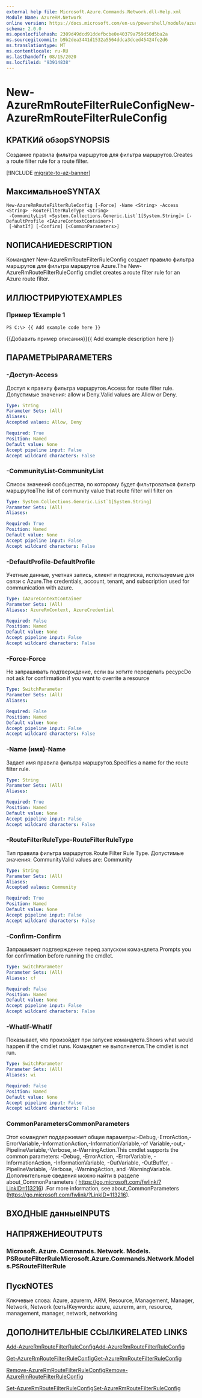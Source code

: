 ```yaml
---
external help file: Microsoft.Azure.Commands.Network.dll-Help.xml
Module Name: AzureRM.Network
online version: https://docs.microsoft.com/en-us/powershell/module/azurerm.network/new-azurermroutefilterruleconfig
schema: 2.0.0
ms.openlocfilehash: 2309d49dcd91ddefbcbe0e40379a759d50d5ba2a
ms.sourcegitcommit: b9b2dea3441d1532a5564ddca3dced45424fe2d6
ms.translationtype: MT
ms.contentlocale: ru-RU
ms.lasthandoff: 08/15/2020
ms.locfileid: "93914838"
---
```

# <span data-ttu-id="5d62b-101">New-AzureRmRouteFilterRuleConfig</span><span class="sxs-lookup"><span data-stu-id="5d62b-101">New-AzureRmRouteFilterRuleConfig</span></span>

## <span data-ttu-id="5d62b-102">КРАТКИй обзор</span><span class="sxs-lookup"><span data-stu-id="5d62b-102">SYNOPSIS</span></span>
<span data-ttu-id="5d62b-103">Создание правила фильтра маршрутов для фильтра маршрутов.</span><span class="sxs-lookup"><span data-stu-id="5d62b-103">Creates a route filter rule for a route filter.</span></span>

[!INCLUDE [migrate-to-az-banner](../../includes/migrate-to-az-banner.md)]

## <span data-ttu-id="5d62b-104">Максимальное</span><span class="sxs-lookup"><span data-stu-id="5d62b-104">SYNTAX</span></span>

```
New-AzureRmRouteFilterRuleConfig [-Force] -Name <String> -Access <String> -RouteFilterRuleType <String>
 -CommunityList <System.Collections.Generic.List`1[System.String]> [-DefaultProfile <IAzureContextContainer>]
 [-WhatIf] [-Confirm] [<CommonParameters>]
```

## <span data-ttu-id="5d62b-105">NОПИСАНИЕ</span><span class="sxs-lookup"><span data-stu-id="5d62b-105">DESCRIPTION</span></span>
<span data-ttu-id="5d62b-106">Командлет New-AzureRmRouteFilterRuleConfig создает правило фильтра маршрутов для фильтра маршрутов Azure.</span><span class="sxs-lookup"><span data-stu-id="5d62b-106">The New-AzureRmRouteFilterRuleConfig cmdlet creates a route filter rule for an Azure route filter.</span></span>

## <span data-ttu-id="5d62b-107">ИЛЛЮСТРИРУЮТ</span><span class="sxs-lookup"><span data-stu-id="5d62b-107">EXAMPLES</span></span>

### <span data-ttu-id="5d62b-108">Пример 1</span><span class="sxs-lookup"><span data-stu-id="5d62b-108">Example 1</span></span>
```
PS C:\> {{ Add example code here }}
```

<span data-ttu-id="5d62b-109">{{Добавить пример описания}}</span><span class="sxs-lookup"><span data-stu-id="5d62b-109">{{ Add example description here }}</span></span>

## <span data-ttu-id="5d62b-110">ПАРАМЕТРЫ</span><span class="sxs-lookup"><span data-stu-id="5d62b-110">PARAMETERS</span></span>

### <span data-ttu-id="5d62b-111">-Доступ</span><span class="sxs-lookup"><span data-stu-id="5d62b-111">-Access</span></span>
<span data-ttu-id="5d62b-112">Доступ к правилу фильтра маршрутов.</span><span class="sxs-lookup"><span data-stu-id="5d62b-112">Access for route filter rule.</span></span>
<span data-ttu-id="5d62b-113">Допустимые значения: allow и Deny.</span><span class="sxs-lookup"><span data-stu-id="5d62b-113">Valid values are Allow or Deny.</span></span>

```yaml
Type: String
Parameter Sets: (All)
Aliases: 
Accepted values: Allow, Deny

Required: True
Position: Named
Default value: None
Accept pipeline input: False
Accept wildcard characters: False
```

### <span data-ttu-id="5d62b-114">-CommunityList</span><span class="sxs-lookup"><span data-stu-id="5d62b-114">-CommunityList</span></span>
<span data-ttu-id="5d62b-115">Список значений сообщества, по которому будет фильтроваться фильтр маршрутов</span><span class="sxs-lookup"><span data-stu-id="5d62b-115">The list of community value that route filter will filter on</span></span>

```yaml
Type: System.Collections.Generic.List`1[System.String]
Parameter Sets: (All)
Aliases: 

Required: True
Position: Named
Default value: None
Accept pipeline input: False
Accept wildcard characters: False
```

### <span data-ttu-id="5d62b-116">-DefaultProfile</span><span class="sxs-lookup"><span data-stu-id="5d62b-116">-DefaultProfile</span></span>
<span data-ttu-id="5d62b-117">Учетные данные, учетная запись, клиент и подписка, используемые для связи с Azure.</span><span class="sxs-lookup"><span data-stu-id="5d62b-117">The credentials, account, tenant, and subscription used for communication with azure.</span></span>

```yaml
Type: IAzureContextContainer
Parameter Sets: (All)
Aliases: AzureRmContext, AzureCredential

Required: False
Position: Named
Default value: None
Accept pipeline input: False
Accept wildcard characters: False
```

### <span data-ttu-id="5d62b-118">-Force</span><span class="sxs-lookup"><span data-stu-id="5d62b-118">-Force</span></span>
<span data-ttu-id="5d62b-119">Не запрашивать подтверждение, если вы хотите переделать ресурс</span><span class="sxs-lookup"><span data-stu-id="5d62b-119">Do not ask for confirmation if you want to overrite a resource</span></span>

```yaml
Type: SwitchParameter
Parameter Sets: (All)
Aliases: 

Required: False
Position: Named
Default value: None
Accept pipeline input: False
Accept wildcard characters: False
```

### <span data-ttu-id="5d62b-120">-Name (имя)</span><span class="sxs-lookup"><span data-stu-id="5d62b-120">-Name</span></span>
<span data-ttu-id="5d62b-121">Задает имя правила фильтра маршрутов.</span><span class="sxs-lookup"><span data-stu-id="5d62b-121">Specifies a name for the route filter rule.</span></span>

```yaml
Type: String
Parameter Sets: (All)
Aliases: 

Required: True
Position: Named
Default value: None
Accept pipeline input: False
Accept wildcard characters: False
```

### <span data-ttu-id="5d62b-122">-RouteFilterRuleType</span><span class="sxs-lookup"><span data-stu-id="5d62b-122">-RouteFilterRuleType</span></span>
<span data-ttu-id="5d62b-123">Тип правила фильтра маршрутов.</span><span class="sxs-lookup"><span data-stu-id="5d62b-123">Route Filter Rule Type.</span></span>
<span data-ttu-id="5d62b-124">Допустимые значения: Community</span><span class="sxs-lookup"><span data-stu-id="5d62b-124">Valid values are: Community</span></span>

```yaml
Type: String
Parameter Sets: (All)
Aliases: 
Accepted values: Community

Required: True
Position: Named
Default value: None
Accept pipeline input: False
Accept wildcard characters: False
```

### <span data-ttu-id="5d62b-125">-Confirm</span><span class="sxs-lookup"><span data-stu-id="5d62b-125">-Confirm</span></span>
<span data-ttu-id="5d62b-126">Запрашивает подтверждение перед запуском командлета.</span><span class="sxs-lookup"><span data-stu-id="5d62b-126">Prompts you for confirmation before running the cmdlet.</span></span>

```yaml
Type: SwitchParameter
Parameter Sets: (All)
Aliases: cf

Required: False
Position: Named
Default value: None
Accept pipeline input: False
Accept wildcard characters: False
```

### <span data-ttu-id="5d62b-127">-WhatIf</span><span class="sxs-lookup"><span data-stu-id="5d62b-127">-WhatIf</span></span>
<span data-ttu-id="5d62b-128">Показывает, что произойдет при запуске командлета.</span><span class="sxs-lookup"><span data-stu-id="5d62b-128">Shows what would happen if the cmdlet runs.</span></span> <span data-ttu-id="5d62b-129">Командлет не выполняется.</span><span class="sxs-lookup"><span data-stu-id="5d62b-129">The cmdlet is not run.</span></span>

```yaml
Type: SwitchParameter
Parameter Sets: (All)
Aliases: wi

Required: False
Position: Named
Default value: None
Accept pipeline input: False
Accept wildcard characters: False
```

### <span data-ttu-id="5d62b-130">CommonParameters</span><span class="sxs-lookup"><span data-stu-id="5d62b-130">CommonParameters</span></span>
<span data-ttu-id="5d62b-131">Этот командлет поддерживает общие параметры:-Debug,-ErrorAction,-ErrorVariable,-InformationAction,-InformationVariable,-of Variable,-out,-PipelineVariable,-Verbose, и-WarningAction.</span><span class="sxs-lookup"><span data-stu-id="5d62b-131">This cmdlet supports the common parameters: -Debug, -ErrorAction, -ErrorVariable, -InformationAction, -InformationVariable, -OutVariable, -OutBuffer, -PipelineVariable, -Verbose, -WarningAction, and -WarningVariable.</span></span> <span data-ttu-id="5d62b-132">Дополнительные сведения можно найти в разделе about_CommonParameters ( https://go.microsoft.com/fwlink/?LinkID=113216) .</span><span class="sxs-lookup"><span data-stu-id="5d62b-132">For more information, see about_CommonParameters (https://go.microsoft.com/fwlink/?LinkID=113216).</span></span>

## <span data-ttu-id="5d62b-133">ВХОДНЫЕ данные</span><span class="sxs-lookup"><span data-stu-id="5d62b-133">INPUTS</span></span>

## <span data-ttu-id="5d62b-134">НАПРЯЖЕНИЕ</span><span class="sxs-lookup"><span data-stu-id="5d62b-134">OUTPUTS</span></span>

### <span data-ttu-id="5d62b-135">Microsoft. Azure. Commands. Network. Models. PSRouteFilterRule</span><span class="sxs-lookup"><span data-stu-id="5d62b-135">Microsoft.Azure.Commands.Network.Models.PSRouteFilterRule</span></span>

## <span data-ttu-id="5d62b-136">Пуск</span><span class="sxs-lookup"><span data-stu-id="5d62b-136">NOTES</span></span>
<span data-ttu-id="5d62b-137">Ключевые слова: Azure, azurerm, ARM, Resource, Management, Manager, Network, Network (сеть)</span><span class="sxs-lookup"><span data-stu-id="5d62b-137">Keywords: azure, azurerm, arm, resource, management, manager, network, networking</span></span>

## <span data-ttu-id="5d62b-138">ДОПОЛНИТЕЛЬНЫЕ ССЫЛКИ</span><span class="sxs-lookup"><span data-stu-id="5d62b-138">RELATED LINKS</span></span>

[<span data-ttu-id="5d62b-139">Add-AzureRmRouteFilterRuleConfig</span><span class="sxs-lookup"><span data-stu-id="5d62b-139">Add-AzureRmRouteFilterRuleConfig</span></span>](./Add-AzureRmRouteFilterRuleConfig.md)

[<span data-ttu-id="5d62b-140">Get-AzureRmRouteFilterRuleConfig</span><span class="sxs-lookup"><span data-stu-id="5d62b-140">Get-AzureRmRouteFilterRuleConfig</span></span>](./Get-AzureRmRouteFilterRuleConfig.md)

[<span data-ttu-id="5d62b-141">Remove-AzureRmRouteFilterRuleConfig</span><span class="sxs-lookup"><span data-stu-id="5d62b-141">Remove-AzureRmRouteFilterRuleConfig</span></span>](./Remove-AzureRmRouteFilterRuleConfig.md)

[<span data-ttu-id="5d62b-142">Set-AzureRmRouteFilterRuleConfig</span><span class="sxs-lookup"><span data-stu-id="5d62b-142">Set-AzureRmRouteFilterRuleConfig</span></span>](./Set-AzureRmRouteFilterRuleConfig.md)

